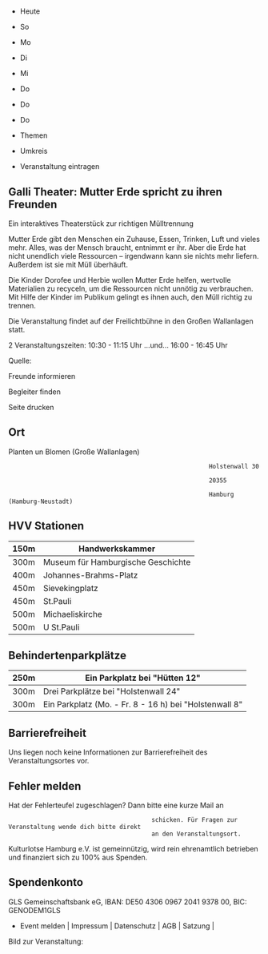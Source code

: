 # 

- Heute
- So
- Mo
- Di
- Mi
- Do
- Do
- Do

- Themen
- Umkreis

- Veranstaltung eintragen

## Galli Theater: Mutter Erde spricht zu ihren Freunden

<!-- image -->

Ein interaktives Theaterstück zur richtigen Mülltrennung

Mutter Erde gibt den Menschen ein Zuhause, Essen, Trinken, Luft und vieles mehr. Alles, was der Mensch braucht, entnimmt er ihr. Aber die Erde hat nicht unendlich viele Ressourcen – irgendwann kann sie nichts mehr liefern. Außerdem ist sie mit Müll überhäuft.

Die Kinder Dorofee und Herbie wollen Mutter Erde helfen, wertvolle Materialien zu recyceln, um die Ressourcen nicht unnötig zu verbrauchen. Mit Hilfe der Kinder im Publikum gelingt es ihnen auch, den Müll richtig zu trennen.

Die Veranstaltung findet auf der Freilichtbühne in den Großen Wallanlagen statt.

2 Veranstaltungszeiten: 10:30 - 11:15 Uhr ...und... 16:00 - 16:45 Uhr

Quelle:

Freunde informieren

Begleiter finden

Seite drucken

## Ort

Planten un Blomen (Große Wallanlagen)
				                                            
				
				
												

				                                            Holstenwall 30

				                                            20355 

				                                            Hamburg (Hamburg-Neustadt)

## HVV Stationen

| 150m   | Handwerkskammer                    |
|--------|------------------------------------|
| 300m   | Museum für Hamburgische Geschichte |
| 400m   | Johannes-Brahms-Platz              |
| 450m   | Sievekingplatz                     |
| 450m   | St.Pauli                           |
| 500m   | Michaeliskirche                    |
| 500m   | U St.Pauli                         |

## Behindertenparkplätze

| 250m   | Ein Parkplatz bei "Hütten 12"                           |
|--------|---------------------------------------------------------|
| 300m   | Drei Parkplätze bei "Holstenwall 24"                    |
| 300m   | Ein Parkplatz (Mo. - Fr. 8 - 16 h) bei "Holstenwall  8" |

## Barrierefreiheit

Uns liegen noch keine Informationen zur Barrierefreiheit des Veranstaltungsortes vor.

## Fehler melden

Hat der Fehlerteufel zugeschlagen? Dann bitte eine kurze Mail an
											
											schicken. Für Fragen zur Veranstaltung wende dich bitte direkt
											an den Veranstaltungsort.

Kulturlotse Hamburg e.V. ist gemeinnützig, wird rein ehrenamtlich betrieben und finanziert sich zu 100% aus Spenden.

## Spendenkonto

GLS Gemeinschaftsbank eG, IBAN: DE50 4306 0967 2041 9378 00, BIC: GENODEM1GLS

- Event melden | Impressum | Datenschutz | AGB | Satzung |

Bild zur Veranstaltung:

<!-- image -->